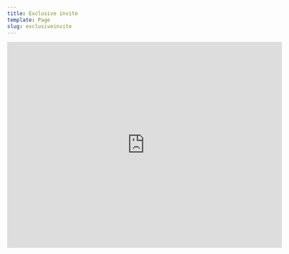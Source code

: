 ```yaml
---
title: Exclusive invite
template: Page
slug: exclusiveinvite
---
```

<iframe src="https://player.vimeo.com/video/290815181" width="640" height="480" frameborder="0" webkitallowfullscreen mozallowfullscreen allowfullscreen></iframe>
